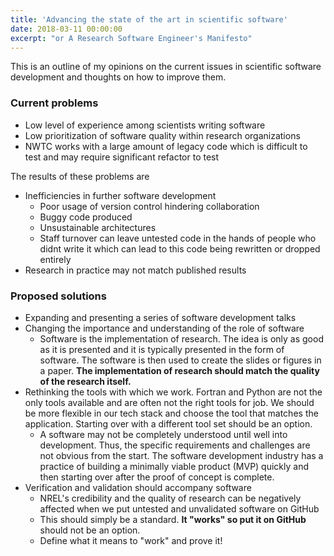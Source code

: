 ```yaml
---
title: 'Advancing the state of the art in scientific software'
date: 2018-03-11 00:00:00
excerpt: "or A Research Software Engineer's Manifesto"
---
```


This is an outline of my opinions on the current issues in scientific
software development and thoughts on how to improve them.

### Current problems

- Low level of experience among scientists writing software
- Low prioritization of software quality within research organizations
- NWTC works with a large amount of legacy code which is difficult to
  test and may require significant refactor to test

The results of these problems are
- Inefficiencies in further software development
    - Poor usage of version control hindering collaboration
    - Buggy code produced
    - Unsustainable architectures
    - Staff turnover can leave untested code in the hands of people who
      didnt write it which can lead to this code being rewritten or dropped entirely
- Research in practice may not match published results

### Proposed solutions

- Expanding and presenting a series of software development talks
- Changing the importance and understanding of the role of software
    - Software is the implementation of research. The idea is only as good as
      it is presented and it is typically presented in the form of software.
      The software is then used to create the slides or figures in a paper.
      **The implementation of research should match the quality of the research itself.**
- Rethinking the tools with which we work. Fortran and Python are not the only
  tools available and are often not the right tools for job. We should be more
  flexible in our tech stack and choose the tool that matches the application.
  Starting over with a different tool set should be an option.
    - A software may not be completely understood until well into
      development. Thus, the specific requirements and challenges are not
      obvious from the start. The software development industry has a practice
      of building a minimally viable product (MVP) quickly and then starting
      over after the proof of concept is complete.
- Verification and validation should accompany software
    - NREL's credibility and the quality of research can be negatively
      affected when we put untested and unvalidated software on GitHub
    - This should simply be a standard.
      **It "works" so put it on GitHub** should not be an option.
    - Define what it means to "work" and prove it!
